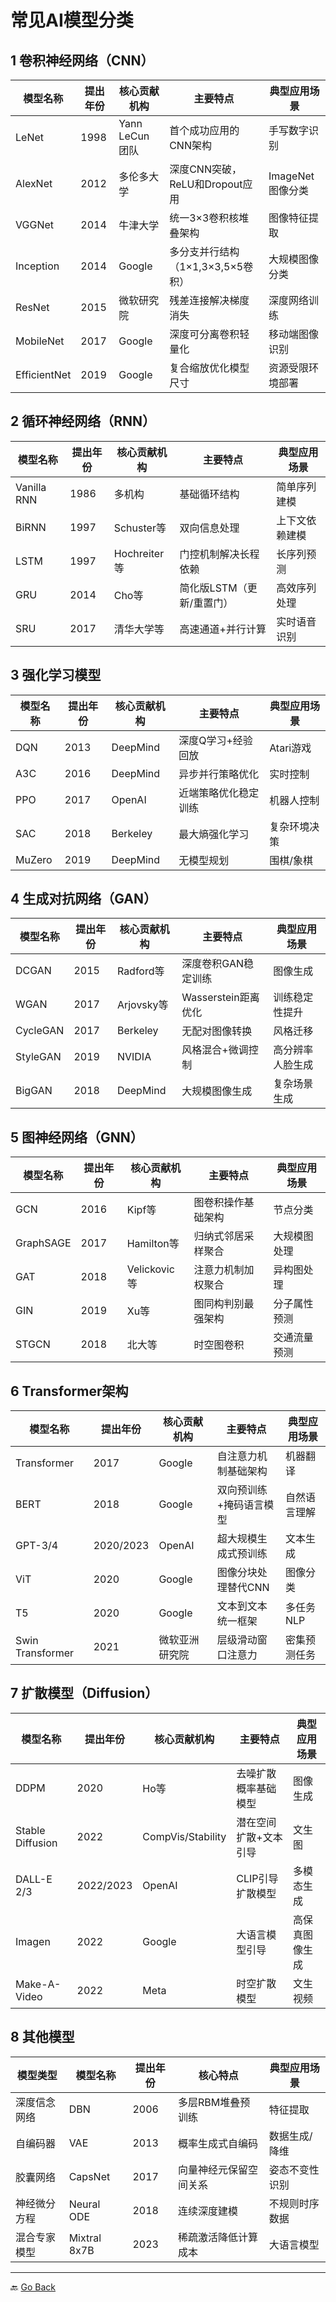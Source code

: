 # 常见AI模型分类

## 1 卷积神经网络（CNN）

| 模型名称         | 提出年份 | 核心贡献机构       | 主要特点                   | 典型应用场景       |
|--------------|------|--------------|------------------------|--------------|
| LeNet        | 1998 | Yann LeCun团队 | 首个成功应用的CNN架构           | 手写数字识别       |
| AlexNet      | 2012 | 多伦多大学        | 深度CNN突破，ReLU和Dropout应用 | ImageNet图像分类 |
| VGGNet       | 2014 | 牛津大学         | 统一3×3卷积核堆叠架构           | 图像特征提取       |
| Inception    | 2014 | Google       | 多分支并行结构（1×1,3×3,5×5卷积） | 大规模图像分类      |
| ResNet       | 2015 | 微软研究院        | 残差连接解决梯度消失             | 深度网络训练       |
| MobileNet    | 2017 | Google       | 深度可分离卷积轻量化             | 移动端图像识别      |
| EfficientNet | 2019 | Google       | 复合缩放优化模型尺寸             | 资源受限环境部署     |

## 2 循环神经网络（RNN）

| 模型名称        | 提出年份 | 核心贡献机构      | 主要特点            | 典型应用场景  |
|-------------|------|-------------|-----------------|---------|
| Vanilla RNN | 1986 | 多机构         | 基础循环结构          | 简单序列建模  |
| BiRNN       | 1997 | Schuster等   | 双向信息处理          | 上下文依赖建模 |
| LSTM        | 1997 | Hochreiter等 | 门控机制解决长程依赖      | 长序列预测   |
| GRU         | 2014 | Cho等        | 简化版LSTM（更新/重置门） | 高效序列处理  |
| SRU         | 2017 | 清华大学等       | 高速通道+并行计算       | 实时语音识别  |

## 3 强化学习模型

| 模型名称   | 提出年份 | 核心贡献机构   | 主要特点       | 典型应用场景  |
|--------|------|----------|------------|---------|
| DQN    | 2013 | DeepMind | 深度Q学习+经验回放 | Atari游戏 |
| A3C    | 2016 | DeepMind | 异步并行策略优化   | 实时控制    |
| PPO    | 2017 | OpenAI   | 近端策略优化稳定训练 | 机器人控制   |
| SAC    | 2018 | Berkeley | 最大熵强化学习    | 复杂环境决策  |
| MuZero | 2019 | DeepMind | 无模型规划      | 围棋/象棋   |

## 4 生成对抗网络（GAN）

| 模型名称     | 提出年份 | 核心贡献机构    | 主要特点            | 典型应用场景   |
|----------|------|-----------|-----------------|----------|
| DCGAN    | 2015 | Radford等  | 深度卷积GAN稳定训练     | 图像生成     |
| WGAN     | 2017 | Arjovsky等 | Wasserstein距离优化 | 训练稳定性提升  |
| CycleGAN | 2017 | Berkeley  | 无配对图像转换         | 风格迁移     |
| StyleGAN | 2019 | NVIDIA    | 风格混合+微调控制       | 高分辨率人脸生成 |
| BigGAN   | 2018 | DeepMind  | 大规模图像生成         | 复杂场景生成   |

## 5 图神经网络（GNN）

| 模型名称      | 提出年份 | 核心贡献机构      | 主要特点      | 典型应用场景 |
|-----------|------|-------------|-----------|--------|
| GCN       | 2016 | Kipf等       | 图卷积操作基础架构 | 节点分类   |
| GraphSAGE | 2017 | Hamilton等   | 归纳式邻居采样聚合 | 大规模图处理 |
| GAT       | 2018 | Velickovic等 | 注意力机制加权聚合 | 异构图处理  |
| GIN       | 2019 | Xu等         | 图同构判别最强架构 | 分子属性预测 |
| STGCN     | 2018 | 北大等         | 时空图卷积     | 交通流量预测 |

## 6 Transformer架构

| 模型名称             | 提出年份      | 核心贡献机构  | 主要特点         | 典型应用场景 |
|------------------|-----------|---------|--------------|--------|
| Transformer      | 2017      | Google  | 自注意力机制基础架构   | 机器翻译   |
| BERT             | 2018      | Google  | 双向预训练+掩码语言模型 | 自然语言理解 |
| GPT-3/4          | 2020/2023 | OpenAI  | 超大规模生成式预训练   | 文本生成   |
| ViT              | 2020      | Google  | 图像分块处理替代CNN  | 图像分类   |
| T5               | 2020      | Google  | 文本到文本统一框架    | 多任务NLP |
| Swin Transformer | 2021      | 微软亚洲研究院 | 层级滑动窗口注意力    | 密集预测任务 |

## 7 扩散模型（Diffusion）

| 模型名称             | 提出年份      | 核心贡献机构            | 主要特点        | 典型应用场景  |
|------------------|-----------|-------------------|-------------|---------|
| DDPM             | 2020      | Ho等               | 去噪扩散概率基础模型  | 图像生成    |
| Stable Diffusion | 2022      | CompVis/Stability | 潜在空间扩散+文本引导 | 文生图     |
| DALL-E 2/3       | 2022/2023 | OpenAI            | CLIP引导扩散模型  | 多模态生成   |
| Imagen           | 2022      | Google            | 大语言模型引导     | 高保真图像生成 |
| Make-A-Video     | 2022      | Meta              | 时空扩散模型      | 文生视频    |

## 8 其他模型

| 模型类型       | 模型名称         | 提出年份 | 核心特点        | 典型应用场景  |
|------------|--------------|------|-------------|---------|
| 深度信念网络 | DBN          | 2006 | 多层RBM堆叠预训练  | 特征提取    |
| 自编码器   | VAE          | 2013 | 概率生成式自编码    | 数据生成/降维 |
| 胶囊网络   | CapsNet      | 2017 | 向量神经元保留空间关系 | 姿态不变性识别 |
| 神经微分方程 | Neural ODE   | 2018 | 连续深度建模      | 不规则时序数据 |
| 混合专家模型 | Mixtral 8x7B | 2023 | 稀疏激活降低计算成本  | 大语言模型   |

***
🔙 [Go Back](README.md)
